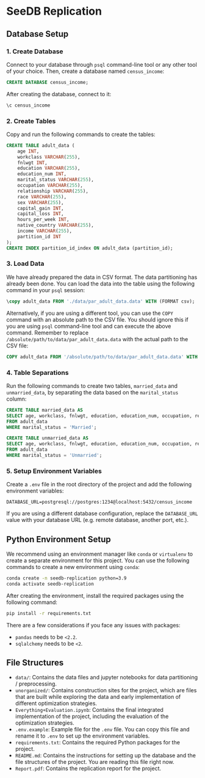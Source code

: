 # SeeDB Replication

## Database Setup

### 1. Create Database

Connect to your database through `psql` command-line tool or any other tool of your choice. Then, create a database named `census_income`: 

```sql
CREATE DATABASE census_income;
```

After creating the database, connect to it:

```sql
\c census_income
```

### 2. Create Tables

Copy and run the following commands to create the tables:

```sql
CREATE TABLE adult_data (
    age INT,
    workclass VARCHAR(255),
    fnlwgt INT,
    education VARCHAR(255),
    education_num INT,
    marital_status VARCHAR(255),
    occupation VARCHAR(255),
    relationship VARCHAR(255),
    race VARCHAR(255),
    sex VARCHAR(255),
    capital_gain INT,
    capital_loss INT,
    hours_per_week INT,
    native_country VARCHAR(255),
    income VARCHAR(255),
    partition_id INT
);
CREATE INDEX partition_id_index ON adult_data (partition_id);
```

### 3. Load Data

We have already prepared the data in CSV format. The data partitioning has already been done. You can load the data into the table using the following command in your `psql` session:

```sql
\copy adult_data FROM './data/par_adult_data.data' WITH (FORMAT csv);
```

Alternatively, if you are using a different tool, you can use the `COPY` command with an absolute path to the CSV file. You should ignore this if you are using `psql` command-line tool and can execute the above command. Remember to replace `/absolute/path/to/data/par_adult_data.data` with the actual path to the CSV file:

```sql
COPY adult_data FROM '/absolute/path/to/data/par_adult_data.data' WITH (FORMAT csv);
```

### 4. Table Separations

Run the following commands to create two tables, `married_data` and `unmarried_data`, by separating the data based on the `marital_status` column:

```sql
CREATE TABLE married_data AS 
SELECT age, workclass, fnlwgt, education, education_num, occupation, relationship, race, sex, capital_gain, capital_loss, hours_per_week, native_country, income, partition_id
FROM adult_data
WHERE marital_status = 'Married';

CREATE TABLE unmarried_data AS 
SELECT age, workclass, fnlwgt, education, education_num, occupation, relationship, race, sex, capital_gain, capital_loss, hours_per_week, native_country, income, partition_id
FROM adult_data
WHERE marital_status = 'Unmarried';
```

### 5. Setup Environment Variables

Create a `.env` file in the root directory of the project and add the following environment variables:

```env
DATABASE_URL=postgresql://postgres:1234@localhost:5432/census_income
```

If you are using a different database configuration, replace the `DATABASE_URL` value with your database URL (e.g. remote database, another port, etc.).

## Python Environment Setup

We recommend using an environment manager like `conda` or `virtualenv` to create a separate environment for this project. You can use the following commands to create a new environment using `conda`:

```bash
conda create -n seedb-replication python=3.9
conda activate seedb-replication
```

After creating the environment, install the required packages using the following command:

```bash
pip install -r requirements.txt
```

There are a few considerations if you face any issues with packages:
* `pandas` needs to be `<2.2`.
* `sqlalchemy` needs to be `<2`.

## File Structures

* `data/`: Contains the data files and jupyter notebooks for data partitioning / preprocessing.
* `unorganized/`: Contains construction sites for the project, which are files that are built while exploring the data and early implementation of different optimization strategies.
* `Everything+Evaluation.ipynb`: Contains the final integrated implementation of the project, including the evaluation of the optimization strategies.
* `.env.example`: Example file for the `.env` file. You can copy this file and rename it to `.env` to set up the environment variables.
* `requirements.txt`: Contains the required Python packages for the project.
* `README.md`: Contains the instructions for setting up the database and the file structures of the project. You are reading this file right now.
* `Report.pdf`: Contains the replication report for the project.
